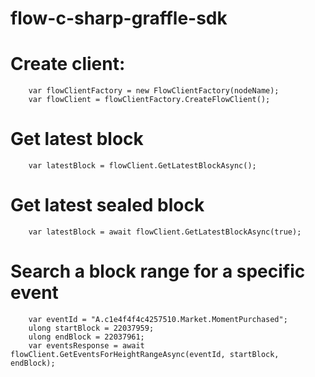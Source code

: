 # flow-c-sharp-graffle-sdk

# Create client:
```
    var flowClientFactory = new FlowClientFactory(nodeName);
    var flowClient = flowClientFactory.CreateFlowClient();
```

# Get latest block
```
    var latestBlock = flowClient.GetLatestBlockAsync();
```

# Get latest sealed block
```
    var latestBlock = await flowClient.GetLatestBlockAsync(true);
```

# Search a block range for a specific event
```
    var eventId = "A.c1e4f4f4c4257510.Market.MomentPurchased";
    ulong startBlock = 22037959;
    ulong endBlock = 22037961;
    var eventsResponse = await flowClient.GetEventsForHeightRangeAsync(eventId, startBlock, endBlock);
```
